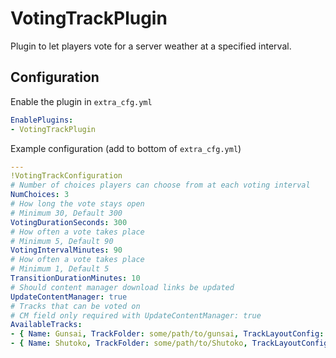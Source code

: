 ﻿# VotingTrackPlugin
Plugin to let players vote for a server weather at a specified interval.

## Configuration
Enable the plugin in `extra_cfg.yml`
```yaml
EnablePlugins:
- VotingTrackPlugin
```

Example configuration (add to bottom of `extra_cfg.yml`)
```yaml
---
!VotingTrackConfiguration
# Number of choices players can choose from at each voting interval
NumChoices: 3
# How long the vote stays open
# Minimum 30, Default 300
VotingDurationSeconds: 300
# How often a vote takes place
# Minimum 5, Default 90
VotingIntervalMinutes: 90
# How often a vote takes place
# Minimum 1, Default 5
TransitionDurationMinutes: 10
# Should content manager download links be updated
UpdateContentManager: true
# Tracks that can be voted on
# CM field only required with UpdateContentManager: true
AvailableTracks:
- { Name: Gunsai, TrackFolder: some/path/to/gunsai, TrackLayoutConfig: GunsaiTogue, CMLink: https://mega.nz/...... , CMVersion: 1.5 }
- { Name: Shutoko, TrackFolder: some/path/to/Shutoko, TrackLayoutConfig: Default, CMLink: https://mega.nz/...... , CMVersion: 1.5 }

```
